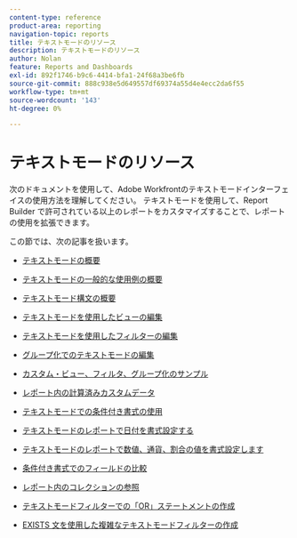 ```yaml
---
content-type: reference
product-area: reporting
navigation-topic: reports
title: テキストモードのリソース
description: テキストモードのリソース
author: Nolan
feature: Reports and Dashboards
exl-id: 892f1746-b9c6-4414-bfa1-24f68a3be6fb
source-git-commit: 888c938e5d649557df69374a55d4e4ecc2da6f55
workflow-type: tm+mt
source-wordcount: '143'
ht-degree: 0%

---
```


# テキストモードのリソース

<!--
<p data-mc-conditions="QuicksilverOrClassic.Draft mode">(NOTE: Alina: This is the section article with links to all other articles in this section)</p>
-->

次のドキュメントを使用して、Adobe Workfrontのテキストモードインターフェイスの使用方法を理解してください。 テキストモードを使用して、Report Builder で許可されている以上のレポートをカスタマイズすることで、レポートの使用を拡張できます。

この節では、次の記事を扱います。

* [テキストモードの概要](../../../reports-and-dashboards/reports/text-mode/understand-text-mode.md)
* [テキストモードの一般的な使用例の概要](../../../reports-and-dashboards/reports/text-mode/understand-common-uses-text-mode.md)
* [テキストモード構文の概要](../../../reports-and-dashboards/reports/text-mode/text-mode-syntax-overview.md)
* [テキストモードを使用したビューの編集](../../../reports-and-dashboards/reports/text-mode/edit-text-mode-in-view.md)
* [テキストモードを使用したフィルターの編集](../../../reports-and-dashboards/reports/text-mode/edit-text-mode-in-filter.md)
* [グループ化でのテキストモードの編集](../../../reports-and-dashboards/reports/text-mode/edit-text-mode-in-grouping.md)
* [カスタム・ビュー、フィルタ、グループ化のサンプル](../../../reports-and-dashboards/reports/custom-view-filter-grouping-samples/custom-view-filter-grouping-samples.md)

   <!--
  <MadCap:conditionalText data-mc-conditions="QuicksilverOrClassic.Draft mode">
  (NOTE: this is linked here although from another section)
  </MadCap:conditionalText>
  -->

* [レポート内の計算済みカスタムデータ](../../../reports-and-dashboards/reports/calc-cstm-data-reports/calculated-custom-data-reports.md)

   <!--
  <MadCap:conditionalText data-mc-conditions="QuicksilverOrClassic.Draft mode">
  (NOTE: this is linked here although from another section)
  </MadCap:conditionalText>
  -->

* [テキストモードでの条件付き書式の使用](../../../reports-and-dashboards/reports/text-mode/use-conditional-formatting-text-mode.md)
* [テキストモードのレポートで日付を書式設定する](../../../reports-and-dashboards/reports/text-mode/format-dates-in-text-mode-reports.md)
* [テキストモードのレポートで数値、通貨、割合の値を書式設定します](../../../reports-and-dashboards/reports/text-mode/format-numbers-in-text-mode-reports.md)
* [条件付き書式でのフィールドの比較](../../../reports-and-dashboards/reports/text-mode/compare-fields-conditional-formatting.md)
* [レポート内のコレクションの参照](../../../reports-and-dashboards/reports/text-mode/reference-collections-report.md)
* [テキストモードフィルターでの「OR」ステートメントの作成](../../../reports-and-dashboards/reports/text-mode/create-or-statements-in-filters-text-mode.md)
* [EXISTS 文を使用した複雑なテキストモードフィルターの作成](../../../reports-and-dashboards/reports/text-mode/create-complex-text-mode-filters-using-exists-statements.md)
   <!--outdated link: * [Basic Report Creation Program for the new Workfront experience](https://one.workfront.com/s/basic-report-creation-program)-->

